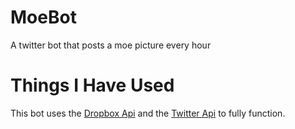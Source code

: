 # MoeBot
A twitter bot that posts a moe picture every hour

# Things I Have Used
This bot uses the [Dropbox Api](https://github.com/dropbox/dropbox-sdk-python) and the [Twitter Api](https://github.com/bear/python-twitter) to fully function.
